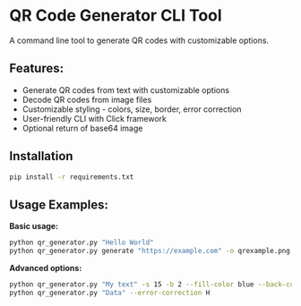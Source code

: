 QR Code Generator CLI Tool
==========================

A command line tool to generate QR codes with customizable options.

## Features:

- Generate QR codes from text with customizable options
- Decode QR codes from image files
- Customizable styling - colors, size, border, error correction
- User-friendly CLI with Click framework
- Optional return of base64 image

## Installation

```bash
pip install -r requirements.txt
```

## Usage Examples:

__Basic usage:__

```bash
python qr_generator.py "Hello World"
python qr_generator.py generate "https://example.com" -o qrexample.png
```

__Advanced options:__

```bash
python qr_generator.py "My text" -s 15 -b 2 --fill-color blue --back-color yellow
python qr_generator.py "Data" --error-correction H
```